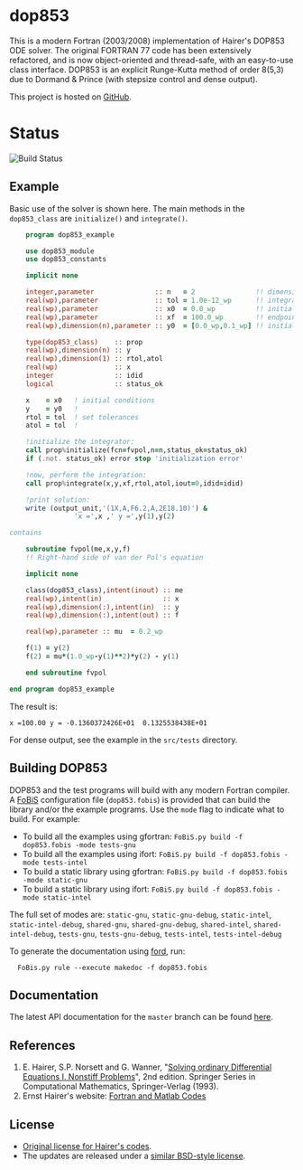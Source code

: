 # dop853

This is a modern Fortran (2003/2008) implementation of Hairer's DOP853 ODE solver. The original FORTRAN 77 code has been extensively refactored, and is now object-oriented and thread-safe, with an easy-to-use class interface.  DOP853 is an explicit Runge-Kutta method of order 8(5,3) due to Dormand & Prince (with stepsize control and dense output).

This project is hosted on [GitHub](https://github.com/jacobwilliams/dop853).

# Status

![Build Status](https://github.com/jacobwilliams/dop853/actions/workflows/CI.yml/badge.svg)

## Example

Basic use of the solver is shown here. The main methods in the `dop853_class` are `initialize()` and `integrate()`.

```fortran
    program dop853_example

    use dop853_module
    use dop853_constants

    implicit none

    integer,parameter               :: n   = 2               !! dimension of the system
    real(wp),parameter              :: tol = 1.0e-12_wp      !! integration tolerance
    real(wp),parameter              :: x0  = 0.0_wp          !! initial x value
    real(wp),parameter              :: xf  = 100.0_wp        !! endpoint of integration
    real(wp),dimension(n),parameter :: y0  = [0.0_wp,0.1_wp] !! initial y value

    type(dop853_class)    :: prop
    real(wp),dimension(n) :: y
    real(wp),dimension(1) :: rtol,atol
    real(wp)              :: x
    integer               :: idid
    logical               :: status_ok

    x    = x0   ! initial conditions
    y    = y0   !
    rtol = tol  ! set tolerances
    atol = tol  !

    !initialize the integrator:
    call prop%initialize(fcn=fvpol,n=n,status_ok=status_ok)
    if (.not. status_ok) error stop 'initialization error'

    !now, perform the integration:
    call prop%integrate(x,y,xf,rtol,atol,iout=0,idid=idid)

    !print solution:
    write (output_unit,'(1X,A,F6.2,A,2E18.10)') &
                'x =',x ,' y =',y(1),y(2)

contains

    subroutine fvpol(me,x,y,f)
    !! Right-hand side of van der Pol's equation

    implicit none

    class(dop853_class),intent(inout) :: me
    real(wp),intent(in)               :: x
    real(wp),dimension(:),intent(in)  :: y
    real(wp),dimension(:),intent(out) :: f

    real(wp),parameter :: mu  = 0.2_wp

    f(1) = y(2)
    f(2) = mu*(1.0_wp-y(1)**2)*y(2) - y(1)

    end subroutine fvpol

end program dop853_example
```

The result is:

```
x =100.00 y = -0.1360372426E+01  0.1325538438E+01
```

For dense output, see the example in the `src/tests` directory.

## Building DOP853

DOP853 and the test programs will build with any modern Fortran compiler. A [FoBiS](https://github.com/szaghi/FoBiS) configuration file (`dop853.fobis`) is provided that can build the library and/or the example programs. Use the `mode` flag to indicate what to build. For example:

  * To build all the examples using gfortran: `FoBiS.py build -f dop853.fobis -mode tests-gnu`
  * To build all the examples using ifort:    `FoBiS.py build -f dop853.fobis -mode tests-intel`
  * To build a static library using gfortran: `FoBiS.py build -f dop853.fobis -mode static-gnu`
  * To build a static library using ifort:    `FoBiS.py build -f dop853.fobis -mode static-intel`

The full set of modes are: `static-gnu`, `static-gnu-debug`, `static-intel`, `static-intel-debug`, `shared-gnu`, `shared-gnu-debug`, `shared-intel`, `shared-intel-debug`, `tests-gnu`, `tests-gnu-debug`, `tests-intel`, `tests-intel-debug`

To generate the documentation using [ford](https://github.com/Fortran-FOSS-Programmers/ford), run:

```
  FoBis.py rule --execute makedoc -f dop853.fobis
```

## Documentation

The latest API documentation for the `master` branch can be found [here](http://jacobwilliams.github.io/dop853/).

## References

1. E. Hairer, S.P. Norsett and G. Wanner, "[Solving ordinary
   Differential Equations I. Nonstiff Problems](http://www.unige.ch/~hairer/books.html)", 2nd edition.
   Springer Series in Computational Mathematics,
   Springer-Verlag (1993).
2. Ernst Hairer's website: [Fortran and Matlab Codes](http://www.unige.ch/~hairer/software.html)

## License

* [Original license for Hairer's codes](http://www.unige.ch/~hairer/prog/licence.txt).
* The updates are released under a [similar BSD-style license](https://raw.githubusercontent.com/jacobwilliams/dop853/master/LICENSE).
